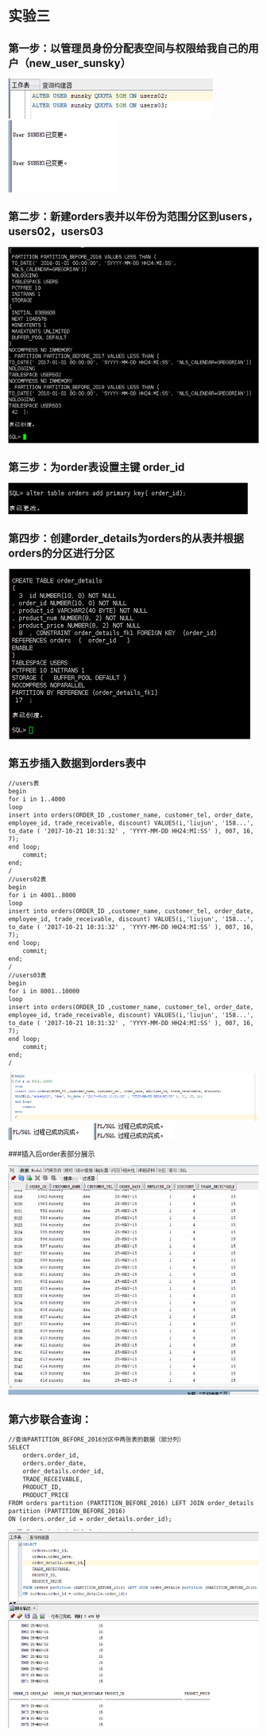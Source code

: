 # 实验三

## 第一步：以管理员身份分配表空间与权限给我自己的用户（new_user_sunsky）  

![自定义运行结果](https://github.com/sunsky0c/Oracle/raw/master/test3/37.png)
![自定义运行结果](https://github.com/sunsky0c/Oracle/raw/master/test3/38.png)

## 第二步：新建orders表并以年份为范围分区到users，users02，users03  

![自定义运行结果](https://github.com/sunsky0c/Oracle/raw/master/test3/21.png)

##  第三步：为order表设置主键 order_id

![自定义运行结果](https://github.com/sunsky0c/Oracle/raw/master/test3/22.png)

##  第四步：创建order_details为orders的从表并根据orders的分区进行分区  

![自定义运行结果](https://github.com/sunsky0c/Oracle/raw/master/test3/23.png)

## 第五步插入数据到orders表中  

```
//users表
begin
for i in 1..4000
loop   
insert into orders(ORDER_ID ,customer_name, customer_tel, order_date, employee_id, trade_receivable, discount) VALUES(i,'liujun', '158...', to_date ( '2017-10-21 10:31:32' , 'YYYY-MM-DD HH24:MI:SS' ), 007, 16, 7);
end loop;
    commit;
end;
/
//users02表
begin
for i in 4001..8000
loop   
insert into orders(ORDER_ID ,customer_name, customer_tel, order_date, employee_id, trade_receivable, discount) VALUES(i,'liujun', '158...', to_date ( '2017-10-21 10:31:32' , 'YYYY-MM-DD HH24:MI:SS' ), 007, 16, 7);
end loop;
    commit;
end;
/
//users03表
begin
for i in 8001..10000
loop   
insert into orders(ORDER_ID ,customer_name, customer_tel, order_date, employee_id, trade_receivable, discount) VALUES(i,'liujun', '158...', to_date ( '2017-10-21 10:31:32' , 'YYYY-MM-DD HH24:MI:SS' ), 007, 16, 7);
end loop;
    commit;
end;
/
```

![自定义运行结果](https://github.com/sunsky0c/Oracle/raw/master/test3/39.png)
![自定义运行结果](https://github.com/sunsky0c/Oracle/raw/master/test3/40.png)
![自定义运行结果](https://github.com/sunsky0c/Oracle/raw/master/test3/41.png)

###插入后order表部分展示

![自定义运行结果](https://github.com/sunsky0c/Oracle/raw/master/test3/42.png)

## 第六步联合查询：  

```
//查询PARTITION_BEFORE_2016分区中两张表的数据（部分列）
SELECT
    orders.order_id,
    orders.order_date,
    order_details.order_id,
    TRADE_RECEIVABLE,
    PRODUCT_ID,
    PRODUCT_PRICE
FROM orders partition (PARTITION_BEFORE_2016) LEFT JOIN order_details partition (PARTITION_BEFORE_2016)
ON (orders.order_id = order_details.order_id);
```
![自定义运行结果](https://github.com/sunsky0c/Oracle/raw/master/test3/51.png)


